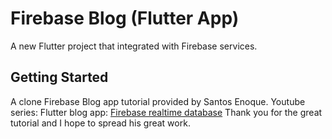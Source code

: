 # Firebase Blog (Flutter App)

A new Flutter project that integrated with Firebase services.

## Getting Started

A clone Firebase Blog app tutorial provided by Santos Enoque. Youtube series: Flutter blog app: [Firebase realtime database](https://www.youtube.com/watch?v=StSZSUEAEgc&list=PLmnT6naTGy2R2n53EzzUYzpnoNE0bHep_&index=1)
Thank you for the great tutorial and I hope to spread his great work.